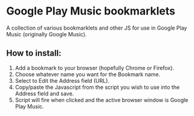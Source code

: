 # Google Play Music bookmarklets

A collection of various bookmarklets and other JS for use in Google Play Music (originally Google Music).

## How to install:

1. Add a bookmark to your browser (hopefully Chrome or Firefox).
2. Choose whatever name you want for the Bookmark name.
3. Select to Edit the Address field (URL).
4. Copy/paste the Javascript from the script you wish to use into the Address field and save.
5. Script will fire when clicked and the active browser window is Google Play Music.
